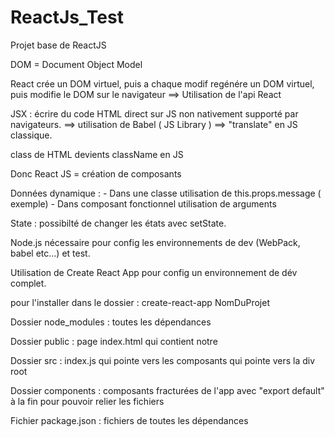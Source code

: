 # ReactJs_Test
Projet base de ReactJS


DOM = Document Object Model

React crée un DOM virtuel, puis a chaque modif regénére un DOM virtuel, puis modifie le DOM sur le navigateur ==> Utilisation de l'api React

JSX : écrire du code HTML direct sur JS non nativement supporté par navigateurs. ==> utilisation de Babel ( JS Library ) ==> "translate" en JS classique.

class de HTML devients className en JS

Donc React JS = création de composants

Données dynamique : - Dans une classe utilisation de this.props.message ( exemple)
                    - Dans composant fonctionnel utilisation de arguments 
 

State : possibilté de changer les états avec setState.

Node.js nécessaire pour config les environnements de dev (WebPack, babel etc...) et test.


Utilisation de Create React App pour config un environnement de dév complet.

pour l'installer dans le dossier : create-react-app NomDuProjet


Dossier node_modules : toutes les dépendances

Dossier public : page index.html qui contient notre <div id="root">

Dossier src : index.js qui pointe vers les composants qui pointe vers la div root

Dossier components : composants fracturées de l'app avec "export default" à la fin pour pouvoir relier les fichiers

Fichier package.json : fichiers de toutes les dépendances



